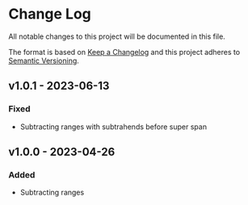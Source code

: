 
# Change Log
All notable changes to this project will be documented in this file.
 
The format is based on [Keep a Changelog](http://keepachangelog.com/)
and this project adheres to [Semantic Versioning](http://semver.org/).

## v1.0.1 - 2023-06-13

### Fixed

- Subtracting ranges with subtrahends before super span

## v1.0.0 - 2023-04-26
 
### Added

- Subtracting ranges
